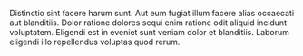 Distinctio sint facere harum sunt. Aut eum fugiat illum facere alias occaecati aut blanditiis. Dolor ratione dolores sequi enim ratione odit aliquid incidunt voluptatem. Eligendi est in eveniet sunt veniam dolor et blanditiis. Laborum eligendi illo repellendus voluptas quod rerum.